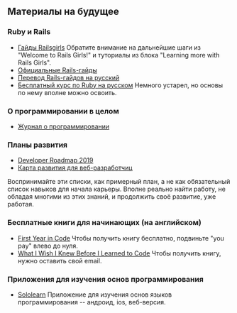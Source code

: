 ## Материалы на будущее

### Ruby и Rails
- [Гайды Railsgirls](http://guides.railsgirls.com/)
Обратите внимание на дальнейшие шаги из "Welcome to Rails Girls!" и туториалы из блока "Learning more with Rails Girls".
- [Официальные Rails-гайды](https://guides.rubyonrails.org/)
- [Перевод Rails-гайдов на русский](http://rusrails.ru/)
- [Бесплатный курс по Ruby на русском](http://rubyschool.us/)
Немного устарел, но основы по нему вполне можно освоить.

### О программировании в целом
- [Журнал о программировании](https://thecode.media/)

### Планы развития
- [Developer Roadmap 2019](https://github.com/kamranahmedse/developer-roadmap)
- [Карта развития для веб-разработчиц](https://github.com/zualex/devmap)

Воспринимайте эти списки, как примерный план, а не как обязательный список навыков для начала карьеры. Вполне реально найти работу, не обладая многими из этих знаний, и продолжить своё развитие, уже работая.

### Бесплатные книги для начинающих (на английском)
- [First Year in Code](https://leanpub.com/firstyearincode)
Чтобы получить книгу бесплатно, подвиньте "you pay" влево до нуля.
- [What I Wish I Knew Before I Learned to Code](https://ebook.welearncode.com/)
Чтобы получить книгу, нужно оставить свой email.

### Приложения для изучения основ программирования
- [Sololearn](https://www.sololearn.com/)
Приложение для изучения основ языков программирования -- андроид, ios, веб-версия.

